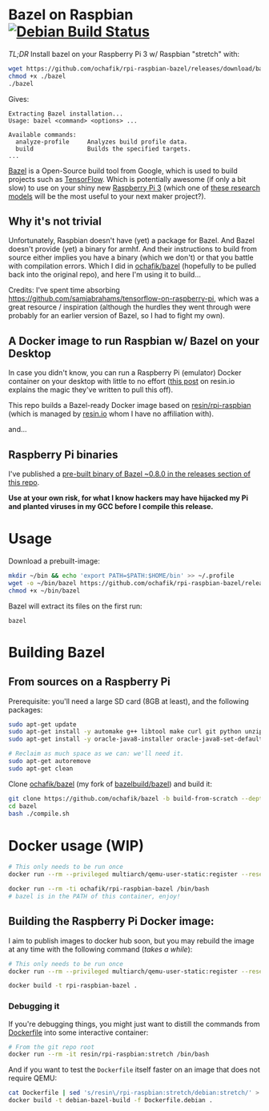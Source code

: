 # Bazel on Raspbian [![Debian Build Status](https://travis-ci.org/ochafik/rpi-raspbian-bazel.svg?branch=master)](https://travis-ci.org/ochafik/rpi-raspbian-bazel)

*TL;DR* Install bazel on your Raspberry Pi 3 w/ Raspbian "stretch" with:
```bash
wget https://github.com/ochafik/rpi-raspbian-bazel/releases/download/bazel-raspbian-armv7l-0.8.0-20171130/bazel
chmod +x ./bazel
./bazel
```
Gives:
```
Extracting Bazel installation...
Usage: bazel <command> <options> ...

Available commands:
  analyze-profile     Analyzes build profile data.
  build               Builds the specified targets.
...
```

[Bazel](https://bazel.build/) is a Open-Source build tool from Google, which is used to build projects
such as [TensorFlow](https://www.tensorflow.org/). Which is potentially awesome
(if only a bit slow) to use on your shiny new
[Raspberry Pi 3](https://www.raspberrypi.org/) (which one of
[these research models](https://github.com/tensorflow/models/tree/master/research)
 will be the most useful to your next maker project?).

## Why it's not trivial

Unfortunately, Raspbian doesn't have (yet) a package for Bazel. And Bazel
doesn't provide (yet) a binary for armhf. And their instructions to build from
source either implies you have a binary (which we don't) or that you battle with
compilation errors. Which I did in
[ochafik/bazel](https://github.com/ochafik/bazel/tree/build-from-scratch) (hopefully
to be pulled back into the original repo), and here I'm using it to build...

Credits: I've spent time absorbing https://github.com/samjabrahams/tensorflow-on-raspberry-pi, which was a great resource / inspiration (although the hurdles they went through were probably for an earlier version of Bazel, so I had to fight my own).

## A Docker image to run Raspbian w/ Bazel on your Desktop

In case you didn't know, you can run a Raspberry Pi (emulator) Docker container 
on your desktop with little to no effort ([this post](https://resin.io/blog/building-arm-containers-on-any-x86-machine-even-dockerhub/) on resin.io
explains the magic they've written to pull this off).

This repo builds a Bazel-ready Docker image based on
[resin/rpi-raspbian](https://hub.docker.com/r/resin/rpi-raspbian/)
(which is managed by [resin.io](https://resin.io) whom I have no
affiliation with).

and...

## Raspberry Pi binaries

I've published a [pre-built binary of Bazel ~0.8.0 in the releases section of this repo](https://github.com/ochafik/rpi-raspbian-bazel/releases).

**Use at your own risk, for what I know hackers may have hijacked my Pi and planted viruses in my GCC before I compile this release.**

# Usage

Download a prebuilt-image:
```bash
mkdir ~/bin && echo 'export PATH=$PATH:$HOME/bin' >> ~/.profile
wget -o ~/bin/bazel https://github.com/ochafik/rpi-raspbian-bazel/releases/download/bazel-raspbian-armv7l-0.8.0-20171130/bazel
chmod +x ~/bin/bazel
```
Bazel will extract its files on the first run:
```
bazel
```

# Building Bazel

## From sources on a Raspberry Pi

Prerequisite: you'll need a large SD card (8GB at least), and the following packages:

```bash
sudo apt-get update
sudo apt-get install -y automake g++ libtool make curl git python unzip wget zip
sudo apt-get install -y oracle-java8-installer oracle-java8-set-default

# Reclaim as much space as we can: we'll need it.
sudo apt-get autoremove
sudo apt-get clean
```

Clone [ochafik/bazel](https://github.com/ochafik/bazel/tree/build-from-scratch) (my fork of
[bazelbuild/bazel](https://github.com/bazelbuild/bazel)) and build it:

```bash
git clone https://github.com/ochafik/bazel -b build-from-scratch --depth=1
cd bazel
bash ./compile.sh
```

# Docker usage (WIP)

```bash
# This only needs to be run once
docker run --rm --privileged multiarch/qemu-user-static:register --reset

docker run --rm -ti ochafik/rpi-raspbian-bazel /bin/bash
# bazel is in the PATH of this container, enjoy!
```

## Building the Raspberry Pi Docker image:

I aim to publish images to docker hub soon, but you may rebuild the image at 
any time with the following command (*takes a while*):

```bash
# This only needs to be run once
docker run --rm --privileged multiarch/qemu-user-static:register --reset

docker build -t rpi-raspbian-bazel .
```

### Debugging it

If you're debugging things, you might just want to distill the commands from 
[Dockerfile](./Dockerfile) into some interactive container:

```bash
# From the git repo root
docker run --rm -it resin/rpi-raspbian:stretch /bin/bash
```

And if you want to test the `Dockerfile` itself faster on an image that does
not require QEMU:

```bash
cat Dockerfile | sed 's/resin\/rpi-raspbian:stretch/debian:stretch/' > Dockerfile.debian
docker build -t debian-bazel-build -f Dockerfile.debian .
```
